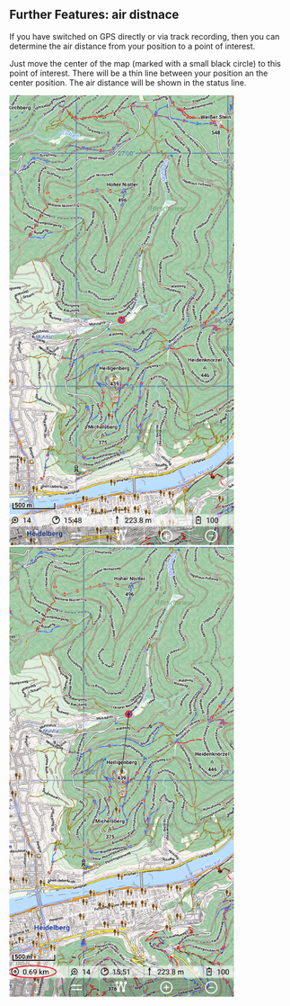## Further Features: air distnace

If you have switched on GPS directly or via track recording, then you can determine the 
air distance from your position to a point of interest.

Just move the center of the map (marked with a small black circle) to this point of interest.
There will be a thin line between your position an the center position. The air distance will be 
shown in the status line.

<img src="./air1.png" width="400" />&nbsp;
<img src="./air2.png" width="400" />&nbsp;